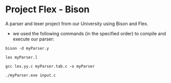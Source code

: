 # Project Flex - Bison

A parser and lexer project from our University using Bison and Flex.

- we used the following commands (in the specified order) to compile and execute our parser:
```
bison -d myParser.y 

lex myParser.l 

gcc lex.yy.c myParser.tab.c -o myParser 

./myParser.exe input.c
```